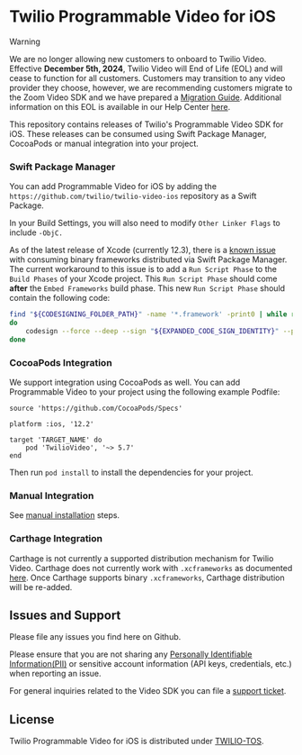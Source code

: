 # Twilio Programmable Video for iOS

> [!WARNING]  
> We are no longer allowing new customers to onboard to Twilio Video. Effective **December 5th, 2024**, Twilio Video will End of Life (EOL) and will cease to function for all customers. Customers may transition to any video provider they choose, however, we are recommending customers migrate to the Zoom Video SDK and we have prepared a [Migration Guide](https://developers.zoom.us/docs/video-sdk/twilio/). Additional information on this EOL is available in our Help Center [here](https://support.twilio.com/hc/en-us/articles/20950630029595-Programmable-Video-End-of-Life-Notice). 

This repository contains releases of Twilio's Programmable Video SDK for iOS. These releases can be consumed using Swift Package Manager, CocoaPods or manual integration into your project.

### Swift Package Manager

You can add Programmable Video for iOS by adding the `https://github.com/twilio/twilio-video-ios` repository as a Swift Package.

In your Build Settings, you will also need to modify `Other Linker Flags` to include `-ObjC.`

As of the latest release of Xcode (currently 12.3), there is a [known issue](https://bugs.swift.org/browse/SR-13343) with consuming binary frameworks distributed via Swift Package Manager. The current workaround to this issue is to add a `Run Script Phase` to the `Build Phases` of your Xcode project. This `Run Script Phase` should come **after** the `Embed Frameworks` build phase. This new `Run Script Phase` should contain the following code:

```sh
find "${CODESIGNING_FOLDER_PATH}" -name '*.framework' -print0 | while read -d $'\0' framework
do
    codesign --force --deep --sign "${EXPANDED_CODE_SIGN_IDENTITY}" --preserve-metadata=identifier,entitlements --timestamp=none "${framework}"
done

```


### CocoaPods Integration

We support integration using CocoaPods as well. You can add Programmable Video to your project using the following example Podfile:

```
source 'https://github.com/CocoaPods/Specs'

platform :ios, '12.2'

target 'TARGET_NAME' do
    pod 'TwilioVideo', '~> 5.7'
end
```

Then run `pod install` to install the dependencies for your project.


### Manual Integration

See [manual installation](https://www.twilio.com/docs/api/video/ios#add-the-sdk) steps.


### Carthage Integration

Carthage is not currently a supported distribution mechanism for Twilio Video. Carthage does not currently work with `.xcframeworks` as documented [here](https://github.com/Carthage/Carthage/issues/2890). Once Carthage supports binary `.xcframeworks`, Carthage distribution will be re-added.


## Issues and Support

Please file any issues you find here on Github.

Please ensure that you are not sharing any [Personally Identifiable Information(PII)](https://www.twilio.com/docs/glossary/what-is-personally-identifiable-information-pii) or sensitive account information (API keys, credentials, etc.) when reporting an issue.

For general inquiries related to the Video SDK you can file a [support ticket](https://support.twilio.com/hc/en-us/requests/new).


## License

Twilio Programmable Video for iOS is distributed under [TWILIO-TOS](https://www.twilio.com/legal/tos).
